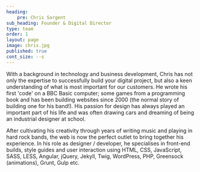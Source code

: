 ```yaml
---
heading:
    pre: Chris Sargent
sub_heading: Founder & Digital Director
type: team
order: 1
layout: page
image: chris.jpg
published: true
cont_size: --s
---
```


With a background in technology and business development, Chris has not only the expertise to successfully build your digital project, but also a keen understanding of what is most important for our customers. He wrote his first 'code' on a BBC Basic computer; some games from a programming book and has been building websites since 2000 (the normal story of building one for his band!). His passion for design has always played an important part of his life and was often drawing cars and dreaming of being an industrial designer at school.

After cultivating his creativity through years of writing music and playing in hard rock bands, the web is now the perfect outlet to bring together his experience. In his role as designer / developer, he specialises in front-end builds, style guides and user interaction using HTML, CSS, JavaScript, SASS, LESS, Angular, jQuery, Jekyll, Twig, WordPress, PHP, Greensock (animations), Grunt, Gulp etc.
